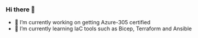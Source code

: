 ### Hi there 👋

- 🔭 I’m currently working on getting Azure-305 certified
- 🌱 I’m currently learning IaC tools such as Bicep, Terraform and Ansible
<!--
**Hunorbi/Hunorbi** is a ✨ _special_ ✨ repository because its `README.md` (this file) appears on your GitHub profile.

Here are some ideas to get you started:

- 🔭 I’m currently working on ...
- 🌱 I’m currently learning ...
- 👯 I’m looking to collaborate on ...
- 🤔 I’m looking for help with ...
- 💬 Ask me about ...
- 📫 How to reach me: ...
- 😄 Pronouns: ...
- ⚡ Fun fact: ...
-->
